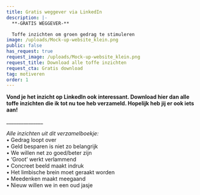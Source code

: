 ```yaml
---
title: Gratis weggever via LinkedIn
description: |-
  **-GRATIS WEGGEVER-** 

  Toffe inzichten om groen gedrag te stimuleren
image: /uploads/Mock-up-website_klein.png
public: false
has_request: true
request_image: /uploads/Mock-up-website_klein.png
request_title: Download alle toffe inzichten
request_cta: Gratis download
tag: motiveren
order: 1
---
```


**Vond je het inzicht op LinkedIn ook interessant. Download hier dan alle toffe inzichten die ik tot nu toe heb verzameld. Hopelijk heb jij er ook iets aan\!**

\_\_\_\_\_\_\_\_\_\_\_\_\_\_\_

*Alle inzichten uit dit verzamelboekje:&nbsp;*<br>• Gedrag loopt over<br>• Geld besparen is niet zo belangrijk<br>• We willen net zo goed/beter zijn<br>• ‘Groot’ werkt verlammend<br>• Concreet beeld maakt indruk<br>• Het limbische brein moet geraakt worden&nbsp;<br>• Meedenken maakt meegaand<br>• Nieuw willen we in een oud jasje